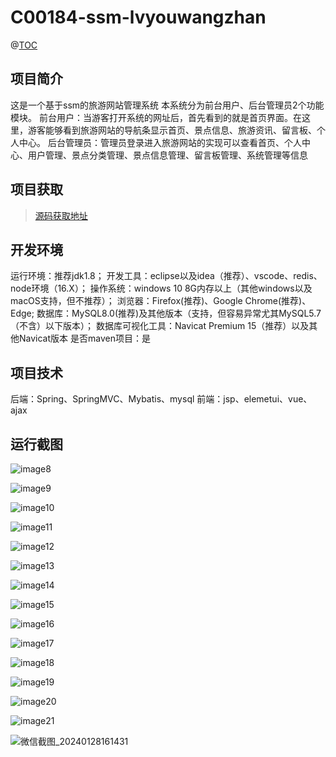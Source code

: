 # C00184-ssm-lvyouwangzhan
@[TOC](基于SSM的旅游网站管理系统（论文+PPT）)

## 项目简介
这是一个基于ssm的旅游网站管理系统
本系统分为前台用户、后台管理员2个功能模块。
前台用户：当游客打开系统的网址后，首先看到的就是首页界面。在这里，游客能够看到旅游网站的导航条显示首页、景点信息、旅游资讯、留言板、个人中心。
后台管理员：管理员登录进入旅游网站的实现可以查看首页、个人中心、用户管理、景点分类管理、景点信息管理、留言板管理、系统管理等信息



## 项目获取
> [源码获取地址](http://www.manoncode.cn/details?id=184)

 
## 开发环境

运行环境：推荐jdk1.8；
开发工具：eclipse以及idea（推荐）、vscode、redis、node环境（16.X）；
操作系统：windows 10 8G内存以上（其他windows以及macOS支持，但不推荐）；
浏览器：Firefox(推荐)、Google Chrome(推荐)、Edge;
数据库：MySQL8.0(推荐)及其他版本（支持，但容易异常尤其MySQL5.7（不含）以下版本）；
数据库可视化工具：Navicat Premium 15（推荐）以及其他Navicat版本
是否maven项目：是

## 项目技术
 
后端：Spring、SpringMVC、Mybatis、mysql
前端：jsp、elemetui、vue、ajax


## 运行截图



 ![image8](https://img-blog.csdnimg.cn/img_convert/6c321f6ea6d9a927945453c62c7d9aab.png)

 ![image9](https://img-blog.csdnimg.cn/img_convert/d6badac0f8265a095aad719737b2ebc9.png)

 ![image10](https://img-blog.csdnimg.cn/img_convert/f168478362928a8424dcc020f145311c.png)

 ![image11](https://img-blog.csdnimg.cn/img_convert/b522231aaa90260c1b3a218d790b5baf.png)

 ![image12](https://img-blog.csdnimg.cn/img_convert/4edc87766b5656d2b1026d3c894a7bb8.png)

 ![image13](https://img-blog.csdnimg.cn/img_convert/3f129488d8a7893d503ed3bfdd941fc6.png)

 ![image14](https://img-blog.csdnimg.cn/img_convert/19aa00f6726961077839756453a6591e.png)

 ![image15](https://img-blog.csdnimg.cn/img_convert/72c4088929fa9d15de5f8c23b2ea8b97.png)

 ![image16](https://img-blog.csdnimg.cn/img_convert/a83769dd24f96a24450ff0d3eef154db.png)

 ![image17](https://img-blog.csdnimg.cn/img_convert/dab9a03cb6f74a04388882670996db04.png)

 ![image18](https://img-blog.csdnimg.cn/img_convert/5e288c38d3adfae3928bea19767ce452.png)

 ![image19](https://img-blog.csdnimg.cn/img_convert/8a980f40b6d794a442788b3a51a12e35.png)

 ![image20](https://img-blog.csdnimg.cn/img_convert/6aa77b1286199c73aaa9c6559f447417.png)

 ![image21](https://img-blog.csdnimg.cn/img_convert/4d3f94a4816f45041bf15f54697e27c3.png)

 ![微信截图_20240128161431](https://img-blog.csdnimg.cn/img_convert/9532f63a92f4296d289885889ffedebd.png)
